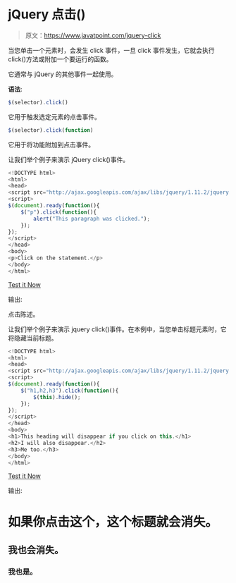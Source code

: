 # jQuery 点击()

> 原文：<https://www.javatpoint.com/jquery-click>

当您单击一个元素时，会发生 click 事件，一旦 click 事件发生，它就会执行 click()方法或附加一个要运行的函数。

它通常与 jQuery 的其他事件一起使用。

**语法**:

```js
$(selector).click()

```

它用于触发选定元素的点击事件。

```js
$(selector).click(function)

```

它用于将功能附加到点击事件。

让我们举个例子来演示 jQuery click()事件。

```js
<!DOCTYPE html>
<html>
<head>
<script src="http://ajax.googleapis.com/ajax/libs/jquery/1.11.2/jquery.min.js"></script>
<script>
$(document).ready(function(){
    $("p").click(function(){
        alert("This paragraph was clicked.");
    });
});
</script>
</head>
<body>
<p>Click on the statement.</p>
</body>
</html>

```

[Test it Now](https://www.javatpoint.com/oprweb/test.jsp?filename=jqueryclick1)

输出:

点击陈述。

让我们举个例子来演示 jquery click()事件。在本例中，当您单击标题元素时，它将隐藏当前标题。

```js
<!DOCTYPE html>
<html>
<head>
<script src="http://ajax.googleapis.com/ajax/libs/jquery/1.11.2/jquery.min.js"></script>
<script>
$(document).ready(function(){
    $("h1,h2,h3").click(function(){
        $(this).hide();
    });
});
</script>
</head>
<body>
<h1>This heading will disappear if you click on this.</h1>
<h2>I will also disappear.</h2>
<h3>Me too.</h3>
</body>
</html>

```

[Test it Now](https://www.javatpoint.com/oprweb/test.jsp?filename=jqueryclick2)

输出:

# 如果你点击这个，这个标题就会消失。

## 我也会消失。

### 我也是。